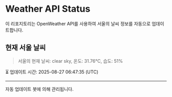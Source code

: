 
# Weather API Status

이 리포지토리는 OpenWeather API를 사용하여 서울의 날씨 정보를 자동으로 업데이트합니다.

## 현재 서울 날씨
> 서울의 현재 날씨: clear sky, 온도: 31.76°C, 습도: 51%

⏳ 업데이트 시간: 2025-08-27 06:47:35 (UTC)

---
자동 업데이트 봇에 의해 관리됩니다.
